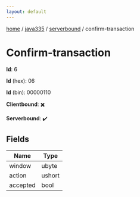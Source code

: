 ```yaml
---
layout: default
---
```


[home](/)  /  [java335](/protocol/java335)  /  [serverbound](/protocol/java335/serverbound)  /  confirm-transaction

# Confirm-transaction

**Id**: 6

**Id** (hex): 06

**Id** (bin): 00000110

**Clientbound**: ✖️

**Serverbound**: ✔️

## Fields

Name | Type
---|---
window | ubyte
action | ushort
accepted | bool

